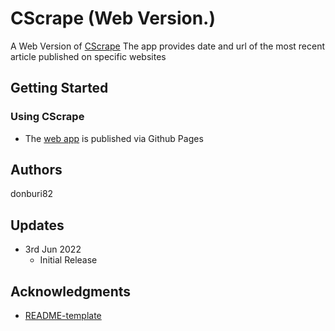 # CScrape (Web Version.)

A Web Version of [CScrape](https://github.com/donburi82/CScrape)
The app provides date and url of the most recent article published on specific websites

## Getting Started

### Using CScrape

* The [web app](https://donburi82.github.io/CScrape-web) is published via Github Pages

## Authors

donburi82

## Updates

* 3rd Jun 2022
    * Initial Release

## Acknowledgments

-   [README-template](https://gist.github.com/DomPizzie/7a5ff55ffa9081f2de27c315f5018afc)
